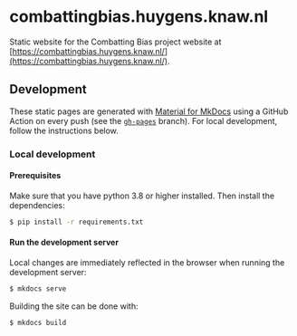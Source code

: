 # combattingbias.huygens.knaw.nl

Static website for the Combatting Bias project website at [https://combattingbias.huygens.knaw.nl/](https://combattingbias.huygens.knaw.nl/).

## Development
These static pages are generated with [Material for MkDocs](https://squidfunk.github.io/mkdocs-material/) using a GitHub Action on every push (see the [`gh-pages`](https://github.com/globalise-huygens/lab.globalise.huygens.knaw.nl/tree/gh-pages) branch). For local development, follow the instructions below.

### Local development

#### Prerequisites

Make sure that you have python 3.8 or higher installed. Then install the dependencies:

```bash
$ pip install -r requirements.txt
```

#### Run the development server

Local changes are immediately reflected in the browser when running the development server:

```bash
$ mkdocs serve
```

Building the site can be done with:

```bash
$ mkdocs build
```




